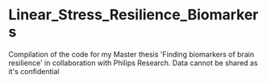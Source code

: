 # Linear_Stress_Resilience_Biomarkers
Compilation of the code for my Master thesis 'Finding biomarkers of brain resilience' in collaboration with Philips Research. Data cannot be shared as it's confidential
